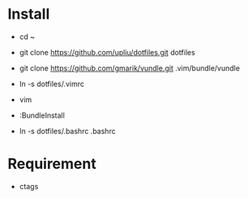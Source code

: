 # Install
+ cd ~
+ git clone https://github.com/upliu/dotfiles.git dotfiles
+ git clone https://github.com/gmarik/vundle.git .vim/bundle/vundle
+ ln -s dotfiles/.vimrc
+ vim
+ :BundleInstall

+ ln -s dotfiles/.bashrc .bashrc

# Requirement
+ ctags
